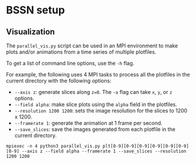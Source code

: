 # BSSN setup

## Visualization

The `parallel_vis.py` script can be used in an MPI environment to make plots
and/or animations from a time series of multiple plotfiles.

To get a list of command line options, use the `-h` flag.

For example, the following uses 4 MPI tasks to process all the plotfiles in the
current directory with the following options:

- `--axis z`: generate slices along `z=0`. The `-a` flag can take `x`, `y`, or `z` options.
- `--field alpha`: make slice plots using the `alpha` field in the plotfiles.
- `--resolution 1200 1200`: sets the image resolution for the slices to 1200 x 1200.
- `--framerate 1`: generate the animation at 1 frame per second.
- `--save_slices`: save the images generated from each plotfile in the current directory.

```
mpiexec -n 4 python3 parallel_vis.py plt[0-9][0-9][0-9][0-9][0-9][0-9][0-9] --axis z --field alpha --framerate 1 --save_slices --resolution 1200 1200
```
